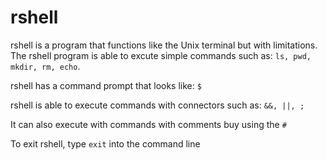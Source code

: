 # rshell


rshell is a program that functions like the Unix terminal but with limitations. The rshell program is able to excute simple commands such as: `ls, pwd, mkdir, rm, echo`. 

rshell has a command prompt that looks like: `$`

rshell is able to execute commands with connectors such as: `&&, ||, ;`

It can also execute with commands with comments buy using the `#`

To exit rshell, type `exit` into the command line


